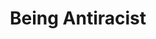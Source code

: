 ---
title: "Being Antiracist"
authors:
    - "Kim Crayton"
type: "course"
categories: 
    - "anti-racism"
link: "https://being-antiracist.com/"
---